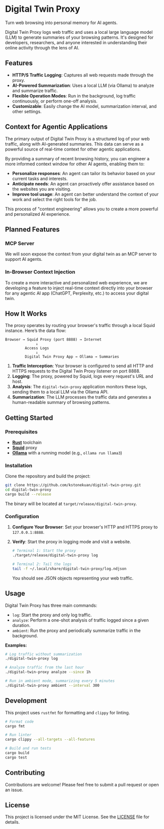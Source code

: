 # Digital Twin Proxy

Turn web browsing into personal memory for AI agents.

Digital Twin Proxy logs web traffic and uses a local large language model (LLM) to generate summaries of your browsing patterns. It's designed for developers, researchers, and anyone interested in understanding their online activity through the lens of AI.

## Features

- **HTTP/S Traffic Logging**: Captures all web requests made through the proxy.
- **AI-Powered Summarization**: Uses a local LLM (via Ollama) to analyze and summarize traffic.
- **Flexible Operation Modes**: Run in the background, log traffic continuously, or perform one-off analysis.
- **Customizable**: Easily change the AI model, summarization interval, and other settings.

## Context for Agentic Applications

The primary output of Digital Twin Proxy is a structured log of your web traffic, along with AI-generated summaries. This data can serve as a powerful source of real-time context for other agentic applications.

By providing a summary of recent browsing history, you can engineer a more informed context window for other AI agents, enabling them to:
-   **Personalize responses**: An agent can tailor its behavior based on your current tasks and interests.
-   **Anticipate needs**: An agent can proactively offer assistance based on the websites you are visiting.
-   **Improve tool usage**: An agent can better understand the context of your work and select the right tools for the job.

This process of "context engineering" allows you to create a more powerful and personalized AI experience.

## Planned Features

### MCP Server

We will soon expose the context from your digital twin as an MCP server to support AI agents.

### In-Browser Context Injection

To create a more interactive and personalized web experience, we are developing a feature to inject real-time context directly into your browser for any agentic AI app (ChatGPT, Perplexity, etc.) to access your digital twin.

## How It Works

The proxy operates by routing your browser's traffic through a local Squid instance. Here’s the data flow:

```
Browser → Squid Proxy (port 8888) → Internet
              ↓
         Access Logs
              ↓
         Digital Twin Proxy App → Ollama → Summaries
```

1.  **Traffic Interception**: Your browser is configured to send all HTTP and HTTPS requests to the Digital Twin Proxy listener on port 8888.
2.  **Logging**: The proxy, powered by Squid, logs every request's URL and host.
3.  **Analysis**: The `digital-twin-proxy` application monitors these logs, sending them to a local LLM via the Ollama API.
4.  **Summarization**: The LLM processes the traffic data and generates a human-readable summary of browsing patterns.

## Getting Started

### Prerequisites

- [**Rust**](https://www.rust-lang.org/tools/install) toolchain
- [**Squid**](https://www.squid-cache.org/) proxy
- [**Ollama**](https://ollama.com/) with a running model (e.g., `ollama run llama3`)

### Installation

Clone the repository and build the project:

```bash
git clone https://github.com/kstonekuan/digital-twin-proxy.git
cd digital-twin-proxy
cargo build --release
```

The binary will be located at `target/release/digital-twin-proxy`.

### Configuration

1.  **Configure Your Browser**: Set your browser's HTTP and HTTPS proxy to `127.0.0.1:8888`.
2.  **Verify**: Start the proxy in logging mode and visit a website.

    ```bash
    # Terminal 1: Start the proxy
    ./target/release/digital-twin-proxy log

    # Terminal 2: Tail the logs
    tail -f ~/.local/share/digital-twin-proxy/log.ndjson
    ```

    You should see JSON objects representing your web traffic.

## Usage

Digital Twin Proxy has three main commands:

- `log`: Start the proxy and only log traffic.
- `analyze`: Perform a one-shot analysis of traffic logged since a given duration.
- `ambient`: Run the proxy and periodically summarize traffic in the background.

**Examples:**

```bash
# Log traffic without summarization
./digital-twin-proxy log

# Analyze traffic from the last hour
./digital-twin-proxy analyze --since 1h

# Run in ambient mode, summarizing every 5 minutes
./digital-twin-proxy ambient --interval 300
```

## Development

This project uses `rustfmt` for formatting and `clippy` for linting.

```bash
# Format code
cargo fmt

# Run linter
cargo clippy --all-targets --all-features

# Build and run tests
cargo build
cargo test
```

## Contributing

Contributions are welcome! Please feel free to submit a pull request or open an issue.

## License

This project is licensed under the MIT License. See the [LICENSE](LICENSE) file for details.
